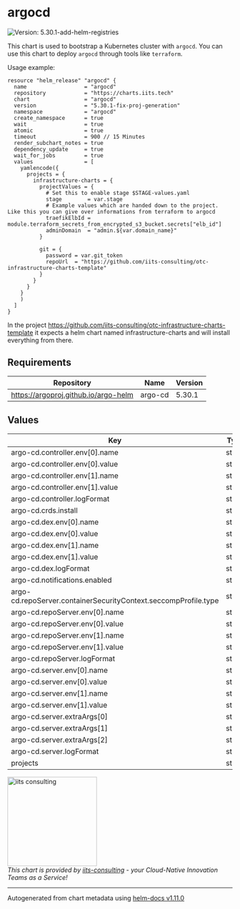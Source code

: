 # argocd

![Version: 5.30.1-add-helm-registries](https://img.shields.io/badge/Version-5.30.1--add--helm--registries-informational?style=flat-square)

This chart is used to bootstrap a Kubernetes cluster with `argocd`.
You can use this chart to deploy `argocd` through tools like `terraform`.

Usage example:

```hcl
resource "helm_release" "argocd" {
  name                  = "argocd"
  repository            = "https://charts.iits.tech"
  chart                 = "argocd"
  version               = "5.30.1-fix-proj-generation"
  namespace             = "argocd"
  create_namespace      = true
  wait                  = true
  atomic                = true
  timeout               = 900 // 15 Minutes
  render_subchart_notes = true
  dependency_update     = true
  wait_for_jobs         = true
  values                = [
    yamlencode({
      projects = {
        infrastructure-charts = {
          projectValues = {
            # Set this to enable stage $STAGE-values.yaml
            stage        = var.stage
            # Example values which are handed down to the project. Like this you can give over informations from terraform to argocd
            traefikElbId = module.terraform_secrets_from_encrypted_s3_bucket.secrets["elb_id"]
            adminDomain  = "admin.${var.domain_name}"
          }

          git = {
            password = var.git_token
            repoUrl  = "https://github.com/iits-consulting/otc-infrastructure-charts-template"
          }
        }
      }
    }
    )
  ]
}
```

In the project https://github.com/iits-consulting/otc-infrastructure-charts-template it expects a helm chart
named infrastructure-charts and will install everything from there.

## Requirements

| Repository | Name | Version |
|------------|------|---------|
| https://argoproj.github.io/argo-helm | argo-cd | 5.30.1 |

## Values

| Key | Type | Default | Description |
|-----|------|---------|-------------|
| argo-cd.controller.env[0].name | string | `"TZ"` |  |
| argo-cd.controller.env[0].value | string | `"Europe/Berlin"` |  |
| argo-cd.controller.env[1].name | string | `"ARGOCD_GPG_ENABLED"` |  |
| argo-cd.controller.env[1].value | string | `"false"` |  |
| argo-cd.controller.logFormat | string | `"json"` |  |
| argo-cd.crds.install | string | `"true"` |  |
| argo-cd.dex.env[0].name | string | `"TZ"` |  |
| argo-cd.dex.env[0].value | string | `"Europe/Berlin"` |  |
| argo-cd.dex.env[1].name | string | `"ARGOCD_GPG_ENABLED"` |  |
| argo-cd.dex.env[1].value | string | `"false"` |  |
| argo-cd.dex.logFormat | string | `"json"` |  |
| argo-cd.notifications.enabled | string | `"false"` |  |
| argo-cd.repoServer.containerSecurityContext.seccompProfile.type | string | `"Unconfined"` |  |
| argo-cd.repoServer.env[0].name | string | `"TZ"` |  |
| argo-cd.repoServer.env[0].value | string | `"Europe/Berlin"` |  |
| argo-cd.repoServer.env[1].name | string | `"ARGOCD_GPG_ENABLED"` |  |
| argo-cd.repoServer.env[1].value | string | `"false"` |  |
| argo-cd.repoServer.logFormat | string | `"json"` |  |
| argo-cd.server.env[0].name | string | `"TZ"` |  |
| argo-cd.server.env[0].value | string | `"Europe/Berlin"` |  |
| argo-cd.server.env[1].name | string | `"ARGOCD_GPG_ENABLED"` |  |
| argo-cd.server.env[1].value | string | `"false"` |  |
| argo-cd.server.extraArgs[0] | string | `"--insecure"` |  |
| argo-cd.server.extraArgs[1] | string | `"--rootpath=/argocd"` |  |
| argo-cd.server.extraArgs[2] | string | `"--basehref=/argocd"` |  |
| argo-cd.server.logFormat | string | `"json"` |  |
| projects | string | `nil` |  |

<img src="https://iits-consulting.de/wp-content/uploads/2021/08/iits-logo-2021-red-square-xl.png"
alt="iits consulting" id="logo" width="200" height="200">
<br>
*This chart is provided by [iits-consulting](https://iits-consulting.de/) - your Cloud-Native Innovation Teams as a Service!*

----------------------------------------------
Autogenerated from chart metadata using [helm-docs v1.11.0](https://github.com/norwoodj/helm-docs/releases/v1.11.0)
